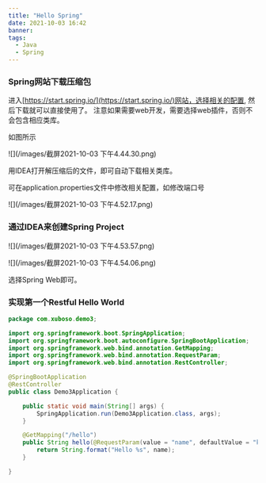 ```yaml
---
title: "Hello Spring"
date: 2021-10-03 16:42
banner:
tags:
  - Java
  - Spring
---
```


### Spring网站下载压缩包

进入[https://start.spring.io/](https://start.spring.io/)网站，选择相关的配置, 然后下载就可以直接使用了。
注意如果需要web开发，需要选择web插件，否则不会包含相应类库。

如图所示

![](/images/截屏2021-10-03 下午4.44.30.png)

用IDEA打开解压缩后的文件，即可自动下载相关类库。

可在application.properties文件中修改相关配置，如修改端口号

![](/images/截屏2021-10-03 下午4.52.17.png)

### 通过IDEA来创建Spring Project

![](/images/截屏2021-10-03 下午4.53.57.png)

![](/images/截屏2021-10-03 下午4.54.06.png)

选择Spring Web即可。

### 实现第一个Restful Hello World

```java
package com.xuboso.demo3;

import org.springframework.boot.SpringApplication;
import org.springframework.boot.autoconfigure.SpringBootApplication;
import org.springframework.web.bind.annotation.GetMapping;
import org.springframework.web.bind.annotation.RequestParam;
import org.springframework.web.bind.annotation.RestController;

@SpringBootApplication
@RestController
public class Demo3Application {

    public static void main(String[] args) {
        SpringApplication.run(Demo3Application.class, args);
    }

    @GetMapping("/hello")
    public String hello(@RequestParam(value = "name", defaultValue = "kitty") String name) {
        return String.format("Hello %s", name);
    }

}

```

